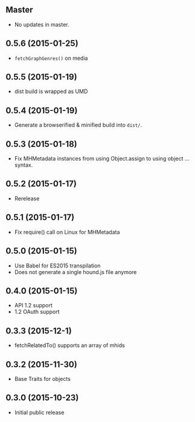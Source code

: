 ## Master

* No updates in master.

## 0.5.6 (2015-01-25)

* `fetchGraphGenres()` on media

## 0.5.5 (2015-01-19)

* dist build is wrapped as UMD

## 0.5.4 (2015-01-19)

* Generate a browserified & minified build into `dist/`.

## 0.5.3 (2015-01-18)

* Fix MHMetadata instances from using Object.assign to using object ... syntax.

## 0.5.2 (2015-01-17)

* Rerelease 

## 0.5.1 (2015-01-17)

* Fix require() call on Linux for MHMetadata

## 0.5.0 (2015-01-15)

* Use Babel for ES2015 transpilation
* Does not generate a single hound.js file anymore

## 0.4.0 (2015-01-15)

* API 1.2 support
* 1.2 OAuth support

## 0.3.3 (2015-12-1)

* fetchRelatedTo() supports an array of mhids

## 0.3.2 (2015-11-30)

* Base Traits for objects

## 0.3.0 (2015-10-23)

* Initial public release
